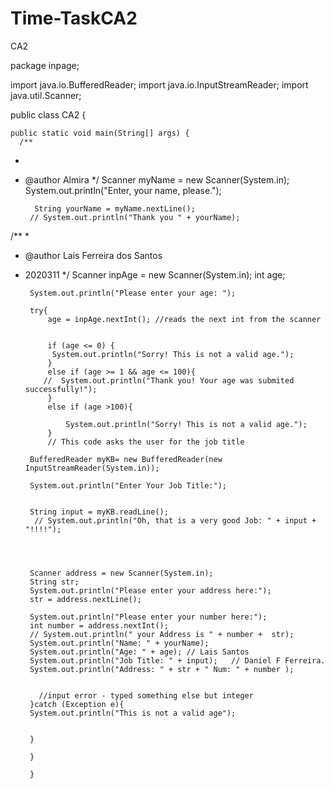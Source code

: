 # Time-TaskCA2
CA2

package inpage;

import java.io.BufferedReader;
import java.io.InputStreamReader;
import java.util.Scanner;

public class CA2 {

    public static void main(String[] args) {
      /** 
 *
 * @author Almira
 */
        Scanner myName = new Scanner(System.in);
        System.out.println("Enter, your name, please.");

     
         String yourName = myName.nextLine();
        // System.out.println("Thank you " + yourName);       
/**
 *
 * @author Lais Ferreira dos Santos
 * 2020311
 */
        Scanner inpAge = new Scanner(System.in);
        int age; 
        
        System.out.println("Please enter your age: ");
        
        try{
            age = inpAge.nextInt(); //reads the next int from the scanner
            
            
            if (age <= 0) {
             System.out.println("Sorry! This is not a valid age.");
            }
            else if (age >= 1 && age <= 100){
           //  System.out.println("Thank you! Your age was submited successfully!");
            }
            else if (age >100){
            
                System.out.println("Sorry! This is not a valid age.");
            } 
            // This code asks the user for the job title
                         
        BufferedReader myKB= new BufferedReader(new InputStreamReader(System.in));
            
        System.out.println("Enter Your Job Title:");
        
          
        String input = myKB.readLine();
         // System.out.println("Oh, that is a very good Job: " + input + "!!!!");
        
            
            
            
        Scanner address = new Scanner(System.in);
        String str;
        System.out.println("Please enter your address here:");
        str = address.nextLine();
        
        System.out.println("Please enter your number here:");
        int number = address.nextInt();
        // System.out.println(" your Address is " + number +  str);
        System.out.println("Name: " + yourName);
        System.out.println("Age: " + age); // Lais Santos
        System.out.println("Job Title: " + input);   // Daniel F Ferreira.
        System.out.println("Address: " + str + " Num: " + number );
       
       
          //input error - typed something else but integer         
        }catch (Exception e){
        System.out.println("This is not a valid age");
          
          
        }    
            
        }       
            
        }
    


